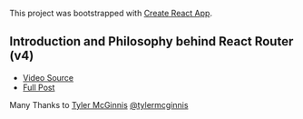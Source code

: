 This project was bootstrapped with [Create React App](https://github.com/facebookincubator/create-react-app).

## Introduction and Philosophy behind React Router (v4)
- [Video Source](https://youtu.be/3B588JwyT18)
- [Full Post](https://tylermcginnis.com/react-router-philosophy-introduction/)

Many Thanks to [Tyler McGinnis](https://github.com/tylermcginnis) [@tylermcginnis](https://twitter.com/tylermcginnis)
